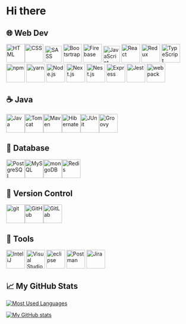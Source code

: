 # Hi there 


<!--
**rolandpakai/rolandpakai** is a ✨ _special_ ✨ repository because its `README.md` (this file) appears on your GitHub profile.

Here are some ideas to get you started:

- 🔭 I’m currently working on ...
- 🌱 I’m currently learning ...
- 👯 I’m looking to collaborate on ...
- 🤔 I’m looking for help with ...
- 💬 Ask me about ...
- 📫 How to reach me: ...
- 😄 Pronouns: ...
- ⚡ Fun fact: ...

https://github.com/marwin1991/profile-technology-icons
-->

## 🌐  Web Dev
<img  src="https://user-images.githubusercontent.com/25181517/192158954-f88b5814-d510-4564-b285-dff7d6400dad.png"  alt="HTML"  width="50"  height="50"/><img  src="https://user-images.githubusercontent.com/25181517/183898674-75a4a1b1-f960-4ea9-abcb-637170a00a75.png"  alt="CSS"  width="50"  height="50"/>
<img  src="https://user-images.githubusercontent.com/25181517/192158956-48192682-23d5-4bfc-9dfb-6511ade346bc.png"  alt="SASS"  width="45"  height="45"/>
<img  src="https://user-images.githubusercontent.com/25181517/183898054-b3d693d4-dafb-4808-a509-bab54cf5de34.png"  alt="Bootsrtrap"  width="50"  height="50"/>
<img  src="https://user-images.githubusercontent.com/25181517/189716855-2c69ca7a-5149-4647-936d-780610911353.png"  alt="Firebase"  width="50"  height="50"/>
<img  src="https://user-images.githubusercontent.com/25181517/117447155-6a868a00-af3d-11eb-9cfe-245df15c9f3f.png"  alt="JavaScript"  width="45"  height="45"/>
<img  src="https://user-images.githubusercontent.com/25181517/183897015-94a058a6-b86e-4e42-a37f-bf92061753e5.png"  alt="React"  width="50"  height="50"/>
<img  src="https://raw.githubusercontent.com/marwin1991/profile-technology-icons/refs/heads/main/icons/redux.png"  alt="Redux"  width="50"  height="50"/>
<img  src="https://user-images.githubusercontent.com/25181517/183890598-19a0ac2d-e88a-4005-a8df-1ee36782fde1.png"  alt="TypeScript"  width="50"  height="50"/>
<img  src="https://user-images.githubusercontent.com/25181517/121401671-49102800-c959-11eb-9f6f-74d49a5e1774.png"  alt="npm"  width="50"  height="50"/>
<img  src="https://user-images.githubusercontent.com/25181517/183049794-a3dfaddd-22ee-4ffe-b0b4-549ccd4879f9.png"  alt="yarn"  width="50"  height="50"/>
<img  src="https://user-images.githubusercontent.com/25181517/183568594-85e280a7-0d7e-4d1a-9028-c8c2209e073c.png"  alt="Node.js"  width="50"  height="50"/>
<img  src="https://raw.githubusercontent.com/marwin1991/profile-technology-icons/refs/heads/main/icons/next_js.png"  alt="Next.js"  width="50"  height="50"/>
<img  src="https://raw.githubusercontent.com/marwin1991/profile-technology-icons/refs/heads/main/icons/nest_js.png"  alt="Nest.js"  width="50"  height="50"/>
<img  src="https://user-images.githubusercontent.com/25181517/183859966-a3462d8d-1bc7-4880-b353-e2cbed900ed6.png"  alt="Express"  width="50"  height="50"/>
<img  src="https://user-images.githubusercontent.com/25181517/187955005-f4ca6f1a-e727-497b-b81b-93fb9726268e.png"  alt="Jest"  width="50"  height="50"/>
<img  src="https://user-images.githubusercontent.com/25181517/187955008-981340e6-b4cc-441b-80cf-7a5e94d29e7e.png"  alt="webpack"  width="50"  height="50"/>

## ☕  Java
<img  src="https://user-images.githubusercontent.com/25181517/117201156-9a724800-adec-11eb-9a9d-3cd0f67da4bc.png"  alt="Java"  width="50"  height="50"/><img  src="https://user-images.githubusercontent.com/25181517/183894676-137319b5-1364-4b6a-ba4f-e9fc94ddc4aa.png"  alt="Tomcat"  width="50"  height="50"/><img  src="https://raw.githubusercontent.com/marwin1991/profile-technology-icons/refs/heads/main/icons/maven.png"  alt="Maven"  width="50"  height="50"/><img  src="https://raw.githubusercontent.com/marwin1991/profile-technology-icons/refs/heads/main/icons/hibernate.png"  alt="Hibernate"  width="50"  height="50"/><img  src="https://raw.githubusercontent.com/marwin1991/profile-technology-icons/refs/heads/main/icons/junit.png"  alt="JUnit"  width="50"  height="50"/><img  src="https://raw.githubusercontent.com/marwin1991/profile-technology-icons/refs/heads/main/icons/groovy.png"  alt="Groovy"  width="50"  height="50"/>


## 💾  Database
<img  src="https://user-images.githubusercontent.com/25181517/117208740-bfb78400-adf5-11eb-97bb-09072b6bedfc.png"  alt="PostgreSQL"  width="50"  height="50"/><img  src="https://user-images.githubusercontent.com/25181517/183896128-ec99105a-ec1a-4d85-b08b-1aa1620b2046.png"  alt="MySQL"  width="50"  height="50"/><img  src="https://raw.githubusercontent.com/marwin1991/profile-technology-icons/refs/heads/main/icons/mongodb.png" alt="mongoDB"  width="50"  height="50"/><img  src="https://raw.githubusercontent.com/marwin1991/profile-technology-icons/refs/heads/main/icons/redis.png" alt="Redis"  width="50"  height="50"/>


## 🧰  Version Control
<img  src="https://user-images.githubusercontent.com/25181517/192108372-f71d70ac-7ae6-4c0d-8395-51d8870c2ef0.png"  alt="git"  width="50"  height="50"/><img  src="https://user-images.githubusercontent.com/25181517/192108374-8da61ba1-99ec-41d7-80b8-fb2f7c0a4948.png"  alt="GitHub"  width="50"  height="50"/><img  src="https://raw.githubusercontent.com/marwin1991/profile-technology-icons/refs/heads/main/icons/gitlab.png"  alt="GitLab"  width="50"  height="50"/>


## 🔨  Tools

<img  src="https://user-images.githubusercontent.com/25181517/192108890-200809d1-439c-4e23-90d3-b090cf9a4eea.png"  alt="InteliJ"  width="50"  height="50"/>  <img  src="https://user-images.githubusercontent.com/25181517/192108891-d86b6220-e232-423a-bf5f-90903e6887c3.png"  alt="Visual Studio Code"  width="50"  height="50"/>
<img  src="https://user-images.githubusercontent.com/25181517/192108892-6e9b5cdf-4e35-4a70-ad9a-801a93a07c1c.png"  alt="eclipse"  width="50"  height="50"/>
<img  src="https://user-images.githubusercontent.com/25181517/192109061-e138ca71-337c-4019-8d42-4792fdaa7128.png"  alt="Postman"  width="50"  height="50"/>
<img  src="https://user-images.githubusercontent.com/25181517/183912952-83784e94-629d-4c34-a961-ae2ae795b662.png"  alt="Jira"  width="50"  height="50"/>

## &#x1f4c8; My GitHub Stats

[![Most Used Languages](https://github-readme-stats.vercel.app/api/top-langs/?username=rolandpakai&hide=java,html,css&theme=dark)](https://github.com/anuraghazra/github-readme-stats)

[![My GitHub stats](https://github-readme-stats.vercel.app/api?username=rolandpakai&theme=dark)](https://github.com/anuraghazra/github-readme-stats)

